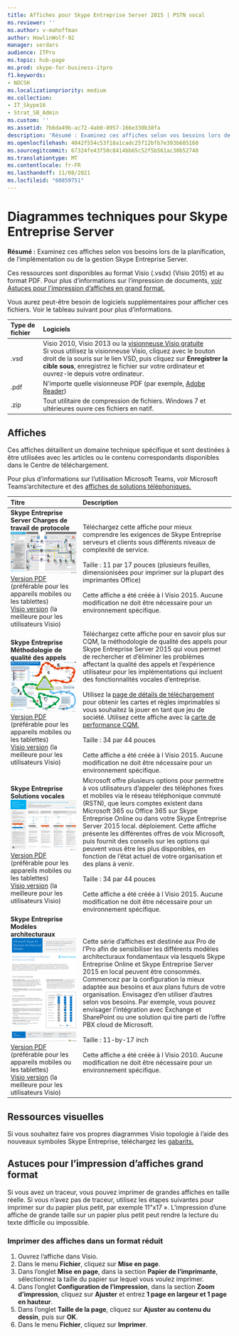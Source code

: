 ```yaml
---
title: Affiches pour Skype Entreprise Server 2015 | PSTN vocal
ms.reviewer: ''
ms.author: v-mahoffman
author: HowlinWolf-92
manager: serdars
audience: ITPro
ms.topic: hub-page
ms.prod: skype-for-business-itpro
f1.keywords:
- NOCSH
ms.localizationpriority: medium
ms.collection:
- IT_Skype16
- Strat_SB_Admin
ms.custom: ''
ms.assetid: 7b6da49b-ac72-4ab0-8957-166e330b38fa
description: 'Résumé : Examinez ces affiches selon vos besoins lors de la planification, de l’implémentation ou de la gestion Skype Entreprise Server.'
ms.openlocfilehash: 4042f554c53f18a1cadc25f12bfb7e393b685160
ms.sourcegitcommit: 67324fe43f50c8414bb65c52f5b561ac30b52748
ms.translationtype: MT
ms.contentlocale: fr-FR
ms.lasthandoff: 11/08/2021
ms.locfileid: "60859751"
---
```

# <a name="technical-diagrams-for-skype-for-business-server"></a>Diagrammes techniques pour Skype Entreprise Server

**Résumé :** Examinez ces affiches selon vos besoins lors de la planification, de l’implémentation ou de la gestion Skype Entreprise Server.

Ces ressources sont disponibles au format Visio (.vsdx) (Visio 2015) et au format PDF. Pour plus d’informations sur l’impression de documents, [voir Astuces pour l’impression d’affiches en grand format.](technical-diagrams.md#tips)

Vous aurez peut-être besoin de logiciels supplémentaires pour afficher ces fichiers. Voir le tableau suivant pour plus d’informations.

|Type de fichier|Logiciels|
|:--- |:--- |
|.vsd |Visio 2010, Visio 2013 ou la [visionneuse Visio gratuite](https://go.microsoft.com/fwlink/p/?LinkId=393676) <br/> Si vous utilisez la visionneuse Visio, cliquez avec le bouton droit de la souris sur le lien VSD, puis cliquez sur **Enregistrer la cible sous**, enregistrez le fichier sur votre ordinateur et ouvrez-le depuis votre ordinateur. |
|.pdf |N'importe quelle visionneuse PDF (par exemple, [Adobe Reader](https://go.microsoft.com/fwlink/p/?LinkId=393675)) |
|.zip |Tout utilitaire de compression de fichiers. Windows 7 et ultérieures ouvre ces fichiers en natif. |

## <a name="posters"></a>Affiches

Ces affiches détaillent un domaine technique spécifique et sont destinées à être utilisées avec les articles ou le contenu correspondants disponibles dans le Centre de téléchargement.

Pour plus d’informations sur l’utilisation Microsoft Teams, voir Microsoft Teams’architecture et des [affiches de solutions téléphoniques.](/MicrosoftTeams/teams-architecture-solutions-posters)

|Titre|Description|
|:---|:---|
|**Skype Entreprise Server Charges de travail de protocole** <br/>![Affiche Charges de travail du protocole SfB.](media/0dccf933-eab3-4793-a8a4-4f6b9b0b4fa0.png)<br/>[Version PDF](https://go.microsoft.com/fwlink/p/?LinkId=550989) (préférable pour les appareils mobiles ou les tablettes) <br/> [Visio version](https://go.microsoft.com/fwlink/p/?LinkId=550991) (la meilleure pour les utilisateurs Visio) |Téléchargez cette affiche pour mieux comprendre les exigences de Skype Entreprise serveurs et clients sous différents niveaux de complexité de service.<br/> <br/> Taille : 11 par 17 pouces (plusieurs feuilles, dimensionisées pour imprimer sur la plupart des imprimantes Office) <br/> <br/> Cette affiche a été créée à l Visio 2015. Aucune modification ne doit être nécessaire pour un environnement spécifique. |
|**Skype Entreprise Méthodologie de qualité des appels** <br/> ![Affiche méthodologie de la qualité des appels. ](media/69d33707-8dc4-446a-8d72-0a77be59a64a.png)[Version PDF](https://go.microsoft.com/fwlink/p/?LinkId=617899) (préférable pour les appareils mobiles ou les tablettes) <br/> [Visio version](https://go.microsoft.com/fwlink/p/?LinkId=617900) (la meilleure pour les utilisateurs Visio) |Téléchargez cette affiche pour en savoir plus sur CQM, la méthodologie de qualité des appels pour Skype Entreprise Server 2015 qui vous permet de rechercher et d’éliminer les problèmes affectant la qualité des appels et l’expérience utilisateur pour les implémentations qui incluent des fonctionnalités vocales d’entreprise. <br/> <br/> Utilisez la [page de détails de téléchargement](https://go.microsoft.com/fwlink/p/?LinkId=617898) pour obtenir les cartes et règles imprimables si vous souhaitez la jouer en tant que jeu de société. Utilisez cette affiche avec la [carte de performance CQM.](https://go.microsoft.com/fwlink/p/?LinkId=617904) <br/><br/> Taille : 34 par 44 pouces <br/> <br/> Cette affiche a été créée à l Visio 2015. Aucune modification ne doit être nécessaire pour un environnement spécifique. |
|**Skype Entreprise Solutions vocales** <br/> ![Affiche Planifier les solutions vocales.](media/1d3371f3-d554-4d6b-ac4f-a927bbe50b26.png) <br/> [Version PDF](https://go.microsoft.com/fwlink/?linkid=869123) (préférable pour les appareils mobiles ou les tablettes) <br/> [Visio version](https://go.microsoft.com/fwlink/?linkid=869124) (la meilleure pour les utilisateurs Visio) |Microsoft offre plusieurs options pour permettre à vos utilisateurs d’appeler des téléphones fixes et mobiles via le réseau téléphonique commuté (RSTN), que leurs comptes existent dans Microsoft 365 ou Office 365 sur Skype Entreprise Online ou dans votre Skype Entreprise Server 2015 local. déploiement. Cette affiche présente les différentes offres de voix Microsoft, puis fournit des conseils sur les options qui peuvent vous être les plus disponibles, en fonction de l’état actuel de votre organisation et des plans à venir. <br/> <br/> Taille : 34 par 44 pouces <br/><br/> Cette affiche a été créée à l Visio 2015. Aucune modification ne doit être nécessaire pour un environnement spécifique. |
|**Skype Entreprise Modèles architecturaux** <br/> ![Skype Entreprise Modèles architecturaux.](media/0734153f-af7b-4cf3-b095-96bdd1de3fb0.png) <br/> [Version PDF](https://go.microsoft.com/fwlink/?linkid=869125) (préférable pour les appareils mobiles ou les tablettes) <br/> [Visio version](https://go.microsoft.com/fwlink/?linkid=869126) (la meilleure pour les utilisateurs Visio) |Cette série d’affiches est destinée aux Pro de l’Pro afin de sensibiliser les différents modèles architecturaux fondamentaux via lesquels Skype Entreprise Online et Skype Entreprise Server 2015 en local peuvent être consommés. Commencez par la configuration la mieux adaptée aux besoins et aux plans futurs de votre organisation. Envisagez d’en utiliser d’autres selon vos besoins. Par exemple, vous pouvez envisager l’intégration avec Exchange et SharePoint ou une solution qui tire parti de l’offre PBX cloud de Microsoft. <br/><br/> Taille : 11-by-17 inch <br/><br/> Cette affiche a été créée à l Visio 2010. Aucune modification ne doit être nécessaire pour un environnement spécifique. |

## <a name="visual-assets"></a>Ressources visuelles

Si vous souhaitez faire vos propres diagrammes Visio topologie à l’aide des nouveaux symboles Skype Entreprise, téléchargez les [gabarits.](https://go.microsoft.com/fwlink/p/?LinkId=550985)

## <a name="tips-for-printing-large-format-posters"></a>Astuces pour l’impression d’affiches grand format

<a name="tips"> </a>

Si vous avez un traceur, vous pouvez imprimer de grandes affiches en taille réelle. Si vous n’avez pas de traceur, utilisez les étapes suivantes pour imprimer sur du papier plus petit, par exemple 11"x17 ». L’impression d’une affiche de grande taille sur un papier plus petit peut rendre la lecture du texte difficile ou impossible.

### <a name="print-posters-on-smaller-paper"></a>Imprimer des affiches dans un format réduit

1. Ouvrez l’affiche dans Visio.
2. Dans le menu **Fichier**, cliquez sur **Mise en page**.
3. Dans l’onglet **Mise en page**, dans la section **Papier de l’imprimante**, sélectionnez la taille du papier sur lequel vous voulez imprimer.
4. Dans l’onglet **Configuration de l’impression**, dans la section **Zoom d’impression**, cliquez sur **Ajuster** et entrez **1 page en largeur et 1 page en hauteur**.
5. Dans l’onglet **Taille de la page**, cliquez sur **Ajuster au contenu du dessin**, puis sur **OK**.
6. Dans le menu **Fichier**, cliquez sur **Imprimer**.